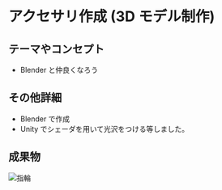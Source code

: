 # アクセサリ作成 (3D モデル制作)

## テーマやコンセプト

- Blender と仲良くなろう

## その他詳細

- Blender で作成
- Unity でシェーダを用いて光沢をつける等しました。

## 成果物

![指輪](https://misskey.na2na.dev/media/media/6c04cc4f-d328-48ea-81fa-049f3e702486.png)
